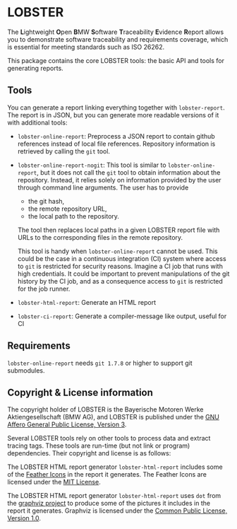 # LOBSTER

The **L**ightweight **O**pen **B**MW **S**oftware **T**raceability
**E**vidence **R**eport allows you to demonstrate software traceability
and requirements coverage, which is essential for meeting standards
such as ISO 26262.

This package contains the core LOBSTER tools: the basic API and tools
for generating reports.

## Tools

You can generate a report linking everything together with `lobster-report`.
The report is in JSON, but you can generate more readable versions of it
with additional tools:

* `lobster-online-report`:
  Preprocess a JSON report to contain github references instead of local file
  references.
  Repository information is retrieved by calling the `git` tool.
* `lobster-online-report-nogit`:
  This tool is similar to `lobster-online-report`, but it does not
  call the `git` tool to obtain information about the repository.
  Instead, it relies solely on information provided by the user through
  command line arguments.
  The user has to provide
  - the git hash,
  - the remote repository URL,
  - the local path to the repository.
  
  The tool then replaces local paths in a given LOBSTER report file
  with URLs to the corresponding files in the remote repository.
  
  This tool is handy when `lobster-online-report` cannot be used.
  This could be the case in a continuous integration (CI) system where
  access to `git` is restricted for security reasons.
  Imagine a CI job that runs with high credentials.
  It could be important to prevent manipulations of the git history by the CI job,
  and as a consequence access to `git` is restricted for the job runner.
* `lobster-html-report`: Generate an HTML report
* `lobster-ci-report`: Generate a compiler-message like output, useful for CI

## Requirements
`lobster-online-report` needs `git 1.7.8` or higher to support git submodules.

## Copyright & License information

The copyright holder of LOBSTER is the Bayerische Motoren Werke
Aktiengesellschaft (BMW AG), and LOBSTER is published under the [GNU
Affero General Public License, Version
3](https://github.com/bmw-software-engineering/lobster/blob/main/LICENSE.md).

Several LOBSTER tools rely on other tools to process data and extract
tracing tags. These tools are run-time (but not link or program)
dependencies. Their copyright and license is as follows:

The LOBSTER HTML report generator `lobster-html-report` includes some
of the [Feather Icons](https://feathericons.com) in the report it
generates. The Feather Icons are licensed under the [MIT
License](https://github.com/feathericons/feather/blob/master/LICENSE).

The LOBSTER HTML report generator `lobster-html-report` uses `dot`
from the [graphviz project](https://graphviz.org/) to produce some of
the pictures it includes in the report it generates. Graphviz is
licensed under the [Common Public License, Version
1.0](https://graphviz.org/license).
